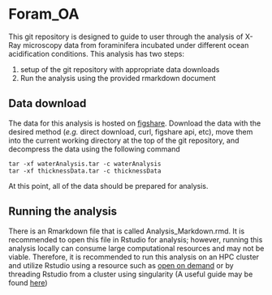 # Foram_OA

This git repository is designed to guide to user through the analysis of X-Ray microscopy data from foraminifera incubated under different ocean acidification conditions. This analysis has two steps:
1. setup of the git repository with appropriate data downloads
2. Run the analysis using the provided rmarkdown document

## Data download

The data for this analysis is hosted on [figshare](https://figshare.com/account/login#/projects/221938). Download the data with the desired method (_e.g._ direct download, curl, figshare api, etc), move them into the current working directory at the top of the git repository, and decompress the data using the following command 
```
tar -xf waterAnalysis.tar -c waterAnalysis
tar -xf thicknessData.tar -c thicknessData
```

At this point, all of the data should be prepared for analysis.

## Running the analysis

There is an Rmarkdown file that is called Analysis_Markdown.rmd. It is recommended to open this file in Rstudio for analysis; however, running this analysis locally can consume large computational resources and may not be viable. Therefore, it is recommended to run this analysis on an HPC cluster and utilize Rstudio using a resource such as [open on demand](https://openondemand.org/) or by threading Rstudio from a cluster using singularity (A useful guide may be found [here](https://www.c4.ucsf.edu/howto/rstudio-server.html))
